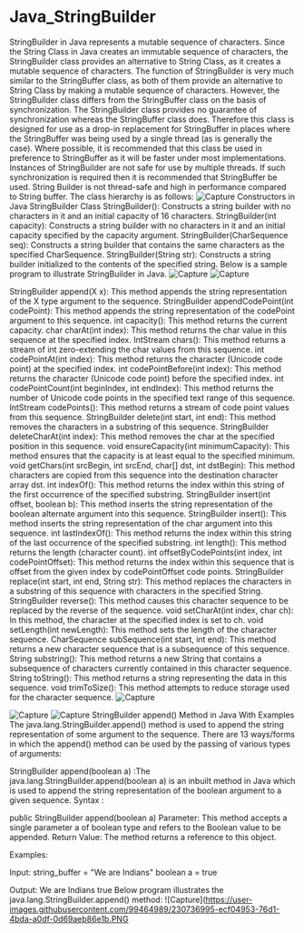 # Java_StringBuilder
StringBuilder in Java represents a mutable sequence of characters. Since the String Class in Java creates an immutable sequence of characters, the StringBuilder class provides an alternative to String Class, as it creates a mutable sequence of characters. The function of StringBuilder is very much similar to the StringBuffer class, as both of them provide an alternative to String Class by making a mutable sequence of characters. However, the StringBuilder class differs from the StringBuffer class on the basis of synchronization. The StringBuilder class provides no guarantee of synchronization whereas the StringBuffer class does. Therefore this class is designed for use as a drop-in replacement for StringBuffer in places where the StringBuffer was being used by a single thread (as is generally the case). Where possible, it is recommended that this class be used in preference to StringBuffer as it will be faster under most implementations. Instances of StringBuilder are not safe for use by multiple threads. If such synchronization is required then it is recommended that StringBuffer be used. String Builder is not thread-safe and high in performance compared to String buffer.
The class hierarchy is as follows:  ![Capture](https://user-images.githubusercontent.com/99464989/230713854-ef1f260a-5fc2-410b-8db2-283b51339610.PNG)
Constructors in Java StringBuilder Class 
StringBuilder(): Constructs a string builder with no characters in it and an initial capacity of 16 characters.
StringBuilder(int capacity): Constructs a string builder with no characters in it and an initial capacity specified by the capacity argument.
StringBuilder(CharSequence seq): Constructs a string builder that contains the same characters as the specified CharSequence.
StringBuilder(String str): Constructs a string builder initialized to the contents of the specified string. 
Below is a sample program to illustrate StringBuilder in Java. 
![Capture](https://user-images.githubusercontent.com/99464989/230713913-b8a842fe-8d31-4799-8fd6-3f7824a49e49.PNG)
![Capture](https://user-images.githubusercontent.com/99464989/230713930-2741a24d-afc0-4824-80b5-fb3d8a2c6de5.PNG)


                        

StringBuilder append(X x): This method appends the string representation of the X type argument to the sequence.
StringBuilder appendCodePoint(int codePoint): This method appends the string representation of the codePoint argument to this sequence.
int capacity(): This method returns the current capacity.
char charAt(int index): This method returns the char value in this sequence at the specified index.
IntStream chars(): This method returns a stream of int zero-extending the char values from this sequence.
int codePointAt(int index): This method returns the character (Unicode code point) at the specified index.
int codePointBefore(int index): This method returns the character (Unicode code point) before the specified index.
int codePointCount(int beginIndex, int endIndex): This method returns the number of Unicode code points in the specified text range of this sequence.
IntStream codePoints(): This method returns a stream of code point values from this sequence.
StringBuilder delete(int start, int end): This method removes the characters in a substring of this sequence.
StringBuilder deleteCharAt(int index): This method removes the char at the specified position in this sequence.
void ensureCapacity(int minimumCapacity): This method ensures that the capacity is at least equal to the specified minimum.
void getChars(int srcBegin, int srcEnd, char[] dst, int dstBegin): This method characters are copied from this sequence into the destination character array dst.
int indexOf(): This method returns the index within this string of the first occurrence of the specified substring.
StringBuilder insert(int offset, boolean b): This method inserts the string representation of the boolean alternate argument into this sequence.
StringBuilder insert(): This method inserts the string representation of the char argument into this sequence.
int lastIndexOf(): This method returns the index within this string of the last occurrence of the specified substring.
int length(): This method returns the length (character count).
int offsetByCodePoints(int index, int codePointOffset): This method returns the index within this sequence that is offset from the given index by codePointOffset code points.
StringBuilder replace(int start, int end, String str): This method replaces the characters in a substring of this sequence with characters in the specified String.
StringBuilder reverse(): This method causes this character sequence to be replaced by the reverse of the sequence.
void setCharAt(int index, char ch): In this method, the character at the specified index is set to ch.
void setLength(int newLength): This method sets the length of the character sequence.
CharSequence subSequence(int start, int end): This method returns a new character sequence that is a subsequence of this sequence.
String substring(): This method returns a new String that contains a subsequence of characters currently contained in this character sequence.
String toString(): This method returns a string representing the data in this sequence.
void trimToSize(): This method attempts to reduce storage used for the character sequence. 
![Capture](https://user-images.githubusercontent.com/99464989/230714031-e0e40ca3-f360-4c2e-b6d5-20d4255a227c.PNG)






![Capture](https://user-images.githubusercontent.com/99464989/230714002-215ba16f-1a8f-4494-9fdc-01e7c04ef8e5.PNG)
![Capture](https://user-images.githubusercontent.com/99464989/230714055-d4f925fd-19cd-42fa-af0f-822ec74f1c0c.PNG)
StringBuilder append() Method in Java With Examples
The java.lang.StringBuilder.append() method is used to append the string representation of some argument to the sequence. There are 13 ways/forms in which the append() method can be used by the passing of various types of arguments:

StringBuilder append(boolean a) :The java.lang.StringBuilder.append(boolean a) is an inbuilt method in Java which is used to append the string representation of the boolean argument to a given sequence.
Syntax :

public StringBuilder append(boolean a)
Parameter: This method accepts a single parameter a of boolean type and refers to the Boolean value to be appended.
Return Value: The method returns a reference to this object.

Examples:

Input: 
string_buffer = "We are Indians" 
boolean a = true

Output: We are Indians true
Below program illustrates the java.lang.StringBuilder.append() method:
![Capture](https://user-images.githubusercontent.com/99464989/230736995-ecf04953-76d1-4bda-a0df-0d69aeb86e1b.PNG
